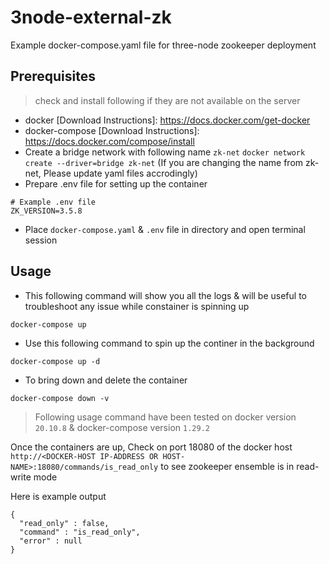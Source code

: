 # 3node-external-zk


Example docker-compose.yaml file for three-node zookeeper deployment

## Prerequisites
> check and install following if they are not available on the server
- docker  [Download Instructions]: <https://docs.docker.com/get-docker>
- docker-compose [Download Instructions]: <https://docs.docker.com/compose/install>
- Create a bridge network with following name `zk-net` `docker network create --driver=bridge zk-net` (If you are changing the name from zk-net, Please update yaml files accrodingly)
- Prepare .env file for setting up the container
```
# Example .env file
ZK_VERSION=3.5.8
```
- Place `docker-compose.yaml` & `.env` file in directory and open terminal session

## Usage
- This following command will show you all the logs & will be useful to troubleshoot any issue while constainer is spinning up
```
docker-compose up 
```
- Use this following command to spin up the continer in the background
```
docker-compose up -d
```
- To bring down and delete the container 
```
docker-compose down -v
```

> Following usage command have been tested on docker version `20.10.8` & docker-compose version `1.29.2`

Once the containers are up, Check on port 18080 of the docker host `http://<DOCKER-HOST IP-ADDRESS OR HOST-NAME>:18080/commands/is_read_only` to see zookeeper ensemble is in read-write mode

Here is example output
```
{
  "read_only" : false,
  "command" : "is_read_only",
  "error" : null
}
```